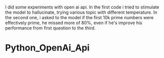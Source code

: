 I did some experiments with open ai api. In the first code i tried to stimulate the model to hallucinate, trying various topic with different temperature.
In the second one, i asked to the model if the first 10k prime numbers were effectively prime, he missed more of 80%, even if he's improve his performance from first question to the third.
# Python_OpenAi_Api
